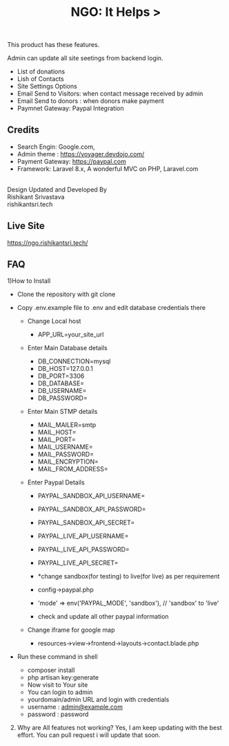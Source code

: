 <h1 align="center">NGO: It Helps ></h1>
<div align="center">
<br>
</div>

This product has these features.

 Admin can update all site seetings from backend login.
 - List of donations
 - Lish of Contacts
 - Site Settings Options
 - Email Send to Visitors: when contact message received by admin 
 - Email Send to donors : when donors make payment
 - Paymnet Gateway: Paypal Integration  



## Credits

- Search Engin: Google.com,  
- Admin theme : https://voyager.devdojo.com/
- Payment Gateway: https://paypal.com 
- Framework: Laravel 8.x, A wonderful MVC on PHP, Laravel.com 

<br>Design Updated and Developed By 
<br>Rishikant Srivastava
<br>rishikantsri.tech

## Live Site
https://ngo.rishikantsri.tech/


## FAQ


1)How to Install

- Clone the repository with git clone

- Copy .env.example file to .env and edit database credentials there
   
    - Change Local host
       -  APP_URL=your_site_url
   
    - Enter Main Database details
       -  DB_CONNECTION=mysql
       -  DB_HOST=127.0.0.1
       -  DB_PORT=3306
       -  DB_DATABASE=
       -  DB_USERNAME=
       -  DB_PASSWORD=
       
	
    - Enter Main STMP details
       -  MAIL_MAILER=smtp
       -  MAIL_HOST=
       -  MAIL_PORT=
       -  MAIL_USERNAME=
       -  MAIL_PASSWORD=
       -  MAIL_ENCRYPTION=
       -  MAIL_FROM_ADDRESS=

    - Enter Paypal Details

       -   PAYPAL_SANDBOX_API_USERNAME=
       -   PAYPAL_SANDBOX_API_PASSWORD=
       -   PAYPAL_SANDBOX_API_SECRET= 

       -   PAYPAL_LIVE_API_USERNAME=
       -   PAYPAL_LIVE_API_PASSWORD=
       -   PAYPAL_LIVE_API_SECRET= 

       -   *change sandbox(for testing) to live(for live) as per requirement
        -  config->paypal.php
         - 'mode'    => env('PAYPAL_MODE', 'sandbox'),  // 'sandbox' to 'live'
         - check and update all other paypal information



    - Change iframe for google map
        -  resources->view->frontend->layouts->contact.blade.php 

- Run these command in shell 
    - composer install 
    - php artisan key:generate
    - Now visit to Your site
    - You can login to admin
    - yourdomain/admin URL and login with credentials 
    - username :	admin@example.com
	- password :	password 



2) Why are All features not working?
Yes, I am keep updating with the best effort. You can pull request i will update that soon.



